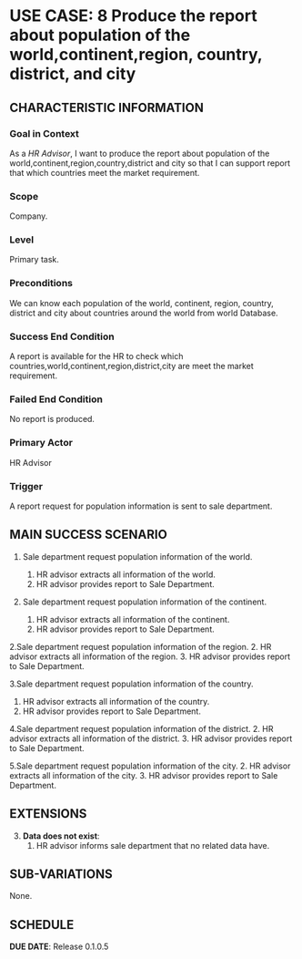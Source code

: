 # USE CASE: 8 Produce the report about population of the world,continent,region, country, district, and city

## CHARACTERISTIC INFORMATION

### Goal in Context

As a *HR Advisor*, I want to produce the report about population of the world,continent,region,country,district and city so that I can support report that which countries meet the market requirement.
### Scope

Company.

### Level

Primary task.

### Preconditions

We can know each population of the world, continent, region, country, district and city about countries around the world from world Database.

### Success End Condition

A report is available for the HR to check which countries,world,continent,region,district,city are meet the market requirement.

### Failed End Condition

No report is produced.

### Primary Actor

HR Advisor

### Trigger

A report request for population information is sent to sale department.

## MAIN SUCCESS SCENARIO

1. Sale department request population information of the world.
   1. HR advisor extracts all information of the world.
   2. HR advisor provides report to Sale Department.


1. Sale department request population information of the continent.
   1. HR advisor extracts all information of the continent.
   2. HR advisor provides report to Sale Department.

2.Sale department request population information of the region.
   2. HR advisor extracts all information of the region.
   3. HR advisor provides report to Sale Department.
   
3.Sale department request population information of the country. 
   1. HR advisor extracts all information of the country.
   2. HR advisor provides report to Sale Department.

4.Sale department request population information of the district.
   2. HR advisor extracts all information of the district.
   3. HR advisor provides report to Sale Department.

5.Sale department request population information of the city.
   2. HR advisor extracts all information of the city.
   3. HR advisor provides report to Sale Department.
## EXTENSIONS

3. **Data does not exist**:
    1. HR advisor informs sale department that no related data have.

## SUB-VARIATIONS

None.

## SCHEDULE

**DUE DATE**: Release 0.1.0.5